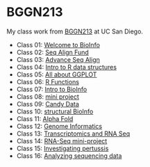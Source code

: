 # BGGN213
My class work from [BGGN213](https://bioboot.github.io/bggn213_F24/) at UC San Diego.


- Class 01: [Welcome to BioInfo](https://github.com/timhadad/bggn213_github/blob/main/1/lab1.pdf)
- Class 02: [Seq Align Fund](https://github.com/timhadad/bggn213_github/blob/main/2/lab2.pdf)
- Class 03: [Advance Seq Align](https://github.com/timhadad/bggn213_github/blob/main/3/PSSM%20Lab-3.pdf)
- Class 04: [Intro to R data structures](https://github.com/timhadad/bggn213_github/blob/main/4/lab4%20EC.pdf)
- Class 05: [All about GGPLOT](https://github.com/timhadad/bggn213_github/blob/main/5/Class05.md)
- Class 06: [R Functions](https://github.com/timhadad/bggn213_github/blob/main/6/class06.md)
- Class 07: [Intro to BioInfo](https://github.com/timhadad/bggn213_github/blob/main/7/class07.pdf)
- Class 08: [mini project](https://github.com/timhadad/bggn213_github/blob/main/8/class08.pdf)
- Class 09: [Candy Data](https://github.com/timhadad/bggn213_github/blob/main/9/class9.pdf)
- Class 10: [structural BioInfo]()
- Class 11: [Alpha Fold]()
- Class 12: [Genome Informatics]()
- Class 13: [Transcriptomics and RNA Seq]()
- Class 14: [RNA-Seq mini-project]()
- Class 15: [Investigating pertussis]()
- Class 16: [Analyzing sequencing data]()


